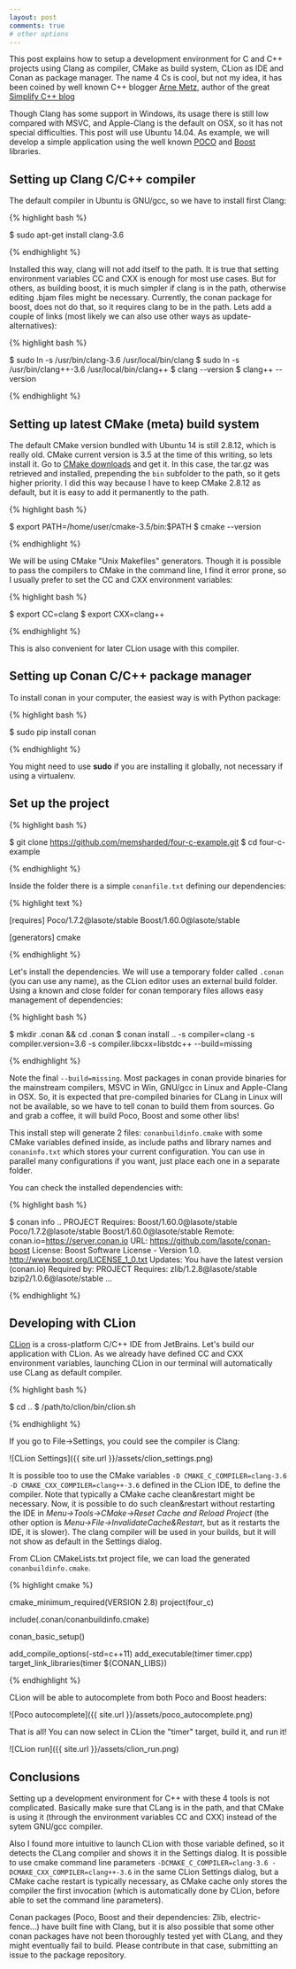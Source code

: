 ```yaml
---
layout: post
comments: true
# other options
---
```


This post explains how to setup a development environment for C and C++ projects
using Clang as compiler, CMake as build system, CLion as IDE and Conan
as package manager. The name 4 Cs is cool, but not my idea, it has been
coined by well known C++ blogger [Arne Metz](https://twitter.com/arne_mertz), author
of the great [Simplify C++ blog](http://arne-mertz.de/)

Though Clang has some support in Windows, its usage there is still low compared with MSVC,
and Apple-Clang is the default on OSX, so it has not special difficulties. This post
will use Ubuntu 14.04. As example, we will develop a simple application using the
well known [POCO](http://pocoproject.org/) and [Boost](http://www.boost.org/) libraries.


<h2 class="section-heading">Setting up Clang C/C++ compiler</h2>

The default compiler in Ubuntu is GNU/gcc, so we have to install first Clang:

{% highlight bash %}

$ sudo apt-get install clang-3.6

{% endhighlight %}

Installed this way, clang will not add itself to the path. It is true that
setting environment variables CC and CXX is enough for most use cases. But
for others, as building boost, it is much simpler if clang is in the path,
otherwise editing .bjam files might be necessary. Currently, the conan package for boost,
does not do that, so it requires clang to be in the path. Lets add a couple of links
(most likely we can also use other ways as update-alternatives):

{% highlight bash %}

$ sudo ln -s /usr/bin/clang-3.6 /usr/local/bin/clang
$ sudo ln -s /usr/bin/clang++-3.6 /usr/local/bin/clang++
$ clang --version
$ clang++ --version

{% endhighlight %}


<h2 class="section-heading">Setting up latest CMake (meta) build system</h2>

The default CMake version bundled with Ubuntu 14 is still 2.8.12, which is really old.
CMake current version is 3.5 at the time of this writing, so lets install it. Go to
[CMake downloads](https://cmake.org/download/) and get it. In this case, the tar.gz
was retrieved and installed, prepending the ``bin`` subfolder to the path, so it gets
higher priority. I did this way because I have to keep CMake 2.8.12 as default, but
it is easy to add it permanently to the path.


{% highlight bash %}

$ export PATH=/home/user/cmake-3.5/bin:$PATH
$ cmake --version

{% endhighlight %}

We will be using CMake "Unix Makefiles" generators. Though it is possible to pass
the compilers to CMake in the command line, I find it error prone, so I usually
prefer to set the CC and CXX environment variables:

{% highlight bash %}

$ export CC=clang
$ export CXX=clang++

{% endhighlight %}

This is also convenient for later CLion usage with this compiler.

<h2 class="section-heading">Setting up Conan C/C++ package manager</h2>

To install conan in your computer, the easiest way is with Python package:

{% highlight bash %}

$ sudo pip install conan

{% endhighlight %}

You might need to use **sudo** if you are installing it globally, not necessary
if using a virtualenv.


<h2 class="section-heading">Set up the project</h2>

{% highlight bash %}

$ git clone https://github.com/memsharded/four-c-example.git
$ cd four-c-example

{% endhighlight %}

Inside the folder there is a simple ``conanfile.txt`` defining our dependencies:

{% highlight text %}

[requires]
Poco/1.7.2@lasote/stable
Boost/1.60.0@lasote/stable

[generators]
cmake

{% endhighlight %}

Let's install the dependencies. We will use a temporary folder called ``.conan``
(you can use any name), as the CLion editor uses an external build folder. Using
a known and close folder for conan temporary files allows easy management of dependencies:

{% highlight bash %}

$ mkdir .conan && cd .conan
$ conan install .. -s compiler=clang -s compiler.version=3.6 -s compiler.libcxx=libstdc++ --build=missing

{% endhighlight %}

Note the final ``--build=missing``. Most packages in conan provide binaries for the mainstream compilers,
MSVC in Win, GNU/gcc in Linux and Apple-Clang in OSX. So, it is expected that pre-compiled binaries
for CLang in Linux will not be available, so we have to tell conan to build them from sources.
Go and grab a coffee, it will build Poco, Boost and some other libs!

This install step will generate 2 files: ``conanbuildinfo.cmake`` with some CMake variables
defined inside, as include paths and library names and ``conaninfo.txt`` which stores your current
configuration. You can use in parallel many configurations if you want, just place each one in a
separate folder.

You can check the installed dependencies with:

{% highlight bash %}

$ conan info ..
PROJECT
    Requires:
        Boost/1.60.0@lasote/stable
        Poco/1.7.2@lasote/stable
Boost/1.60.0@lasote/stable
    Remote: conan.io=https://server.conan.io
    URL: https://github.com/lasote/conan-boost
    License: Boost Software License - Version 1.0. http://www.boost.org/LICENSE_1_0.txt
    Updates: You have the latest version (conan.io)
    Required by:
        PROJECT
    Requires:
        zlib/1.2.8@lasote/stable
        bzip2/1.0.6@lasote/stable
...

{% endhighlight %}


<h2 class="section-heading">Developing with CLion</h2>

[CLion](https://www.jetbrains.com/clion/) is a cross-platform C/C++ IDE from JetBrains.
Let's build our application with CLion. As we already have defined CC and CXX environment variables, launching CLion in
our terminal will automatically use CLang as default compiler.

{% highlight bash %}

$ cd ..
$ /path/to/clion/bin/clion.sh

{% endhighlight %}

If you go to File->Settings, you could see the compiler is Clang:

![CLion Settings]({{ site.url }}/assets/clion_settings.png)

It is possible too to use the CMake variables ``-D CMAKE_C_COMPILER=clang-3.6 -D CMAKE_CXX_COMPILER=clang++-3.6``
defined in the CLion IDE, to define the compiler. Note that typically a CMake cache clean&restart might be necessary.
Now, it is possible to do such clean&restart without restarting the IDE in *Menu->Tools->CMake->Reset Cache and Reload Project*
(the other option is *Menu->File->InvalidateCache&Restart*, but as it restarts the IDE, it is slower). 
The clang compiler will be used in your builds, but it will not show as default in the Settings dialog.

From CLion CMakeLists.txt project file, we can load the generated ``conanbuildinfo.cmake``.

{% highlight cmake %}

cmake_minimum_required(VERSION 2.8)
project(four_c)

include(.conan/conanbuildinfo.cmake)

conan_basic_setup()

add_compile_options(-std=c++11)
add_executable(timer timer.cpp)
target_link_libraries(timer ${CONAN_LIBS})

{% endhighlight %}

CLion will be able to autocomplete from both Poco and Boost headers:

![Poco autocomplete]({{ site.url }}/assets/poco_autocomplete.png)

That is all! You can now select in CLion the "timer" target, build it, and run it!

![CLion run]({{ site.url }}/assets/clion_run.png)


<h2 class="section-heading">Conclusions</h2>

Setting up a development environment for C++ with these 4 tools is not complicated.
Basically make sure that CLang is in the path, and that CMake is using it (through
the environment variables CC and CXX) instead of the sytem GNU/gcc compiler.

Also I found more intuitive to launch CLion with those variable defined, so it detects
the CLang compiler and shows it in the Settings dialog. It is possible to use cmake command line
parameters ``-DCMAKE_C_COMPILER=clang-3.6 -DCMAKE_CXX_COMPILER=clang++-3.6`` in the same CLion
Settings dialog, but a CMake cache restart is typically necessary, as CMake cache only
stores the compiler the first invocation (which is automatically done by CLion, before able to set
the command line parameters).

Conan packages (Poco, Boost and their dependencies: Zlib, electric-fence...) have built fine
with Clang, but it is also possible that some other conan packages have not been thoroughly
tested yet with CLang, and they might eventually fail to build. Please contribute in that
case, submitting an issue to the package repository.
